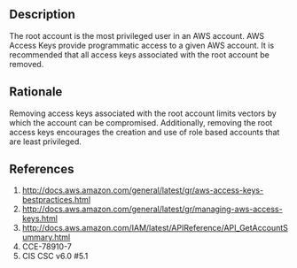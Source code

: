 ## Description

The root account is the most privileged user in an AWS account. AWS Access Keys provide
programmatic access to a given AWS account. It is recommended that all access keys
associated with the root account be removed.

## Rationale

Removing access keys associated with the root account limits vectors by which the account
can be compromised. Additionally, removing the root access keys encourages the creation
and use of role based accounts that are least privileged.

## References

1. http://docs.aws.amazon.com/general/latest/gr/aws-access-keys-bestpractices.html
2. http://docs.aws.amazon.com/general/latest/gr/managing-aws-access-keys.html
3. http://docs.aws.amazon.com/IAM/latest/APIReference/API_GetAccountSummary.html
4. CCE-78910-7
5. CIS CSC v6.0 #5.1